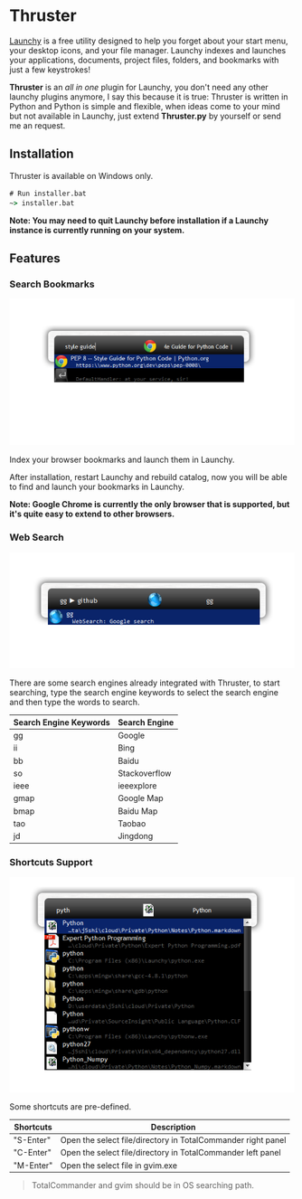 # Thruster

[Launchy](http://www.launchy.net/) is a free utility designed to help you forget about your start
menu, your desktop icons, and your file manager. Launchy indexes and launches your applications,
documents, project files, folders, and bookmarks with just a few keystrokes!

**Thruster** is an _all in one_ plugin for Launchy, you don't need any other launchy plugins
anymore, I say this because it is true: Thruster is written in Python and Python is simple and
flexible, when ideas come to your mind but not available in Launchy, just extend **Thruster.py** by
yourself or send me an request.

## Installation

Thruster is available on Windows only.

```cmd
# Run installer.bat
~> installer.bat
```

**Note: You may need to quit Launchy before installation if a Launchy instance is currently running
on your system.**

## Features

### Search Bookmarks

<p align="center"> 
<img src="demo/BookmarkMgr_Demo.png">
</p>

Index your browser bookmarks and launch them in Launchy.

After installation, restart Launchy and rebuild catalog, now you will be able to find and launch
your bookmarks in Launchy.

**Note: Google Chrome is currently the only browser that is supported, but it's quite easy to extend
to other browsers.**

### Web Search

<p align="center"> 
<img src="demo/WebSearch_Demo.png">
</p>

There are some search engines already integrated with Thruster, to start searching, type the search
engine keywords to select the search engine and then type the words to search.

Search Engine Keywords | Search Engine
---                    | ---
gg                     | Google
ii                     | Bing
bb                     | Baidu
so                     | Stackoverflow
ieee                   | ieeexplore
gmap                   | Google Map
bmap                   | Baidu Map
tao                    | Taobao
jd                     | Jingdong

### Shortcuts Support

<p align="center"> 
<img src="demo/Shortcuts_Demo.png">
</p>

Some shortcuts are pre-defined.

Shortcuts | Description
---       | ---
"S-Enter" | Open the select file/directory in TotalCommander right panel
"C-Enter" | Open the select file/directory in TotalCommander left panel
"M-Enter" | Open the select file in gvim.exe

> TotalCommander and gvim should be in OS searching path.

